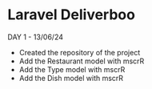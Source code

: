 # Laravel Deliverboo
DAY 1 - 13/06/24
- Created the repository of the project
- Add the Restaurant model with mscrR
- Add the Type model with mscrR
- Add the Dish model with mscrR 